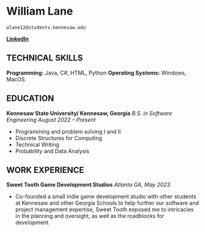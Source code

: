# William Lane

```
wlane12@students.kennesaw.edu
```


**[LinkedIn](www.linkedin.com/in/william-lane-703809321)**


## TECHNICAL SKILLS

**Programming:** Java, C#, HTML, Python
**Operating Systems:** Windows, MacOS

## EDUCATION

**Kennesaw State University/ Kennesaw, Georgia**
_B.S. in Software Engineering August 2022 – Present_

- Programming and problem solving I and II
- Discrete Structures for Computing
- Technical Writing
- Probability and Data Analysis

## WORK EXPERIENCE

**Sweet Tooth Game Development Studios**
_Atlanta GA, May 2023_

- Co-founded a small indie game development studio with other students at Kennesaw and other Georgia Schools to help further our software and project management expertise, Sweet Tooth exposed me to intricacies in the planning and oversight, as well as the roadblocks for development.
